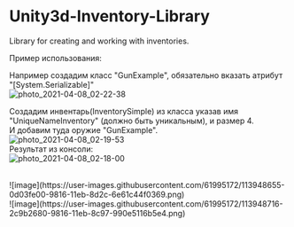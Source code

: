 # Unity3d-Inventory-Library
Library for creating and working with inventories.

Пример использования:

Например создадим класс "GunExample", обязательно вказать атрибут "[System.Serializable]" 
<br>
![photo_2021-04-08_02-22-38](https://user-images.githubusercontent.com/61995172/113946741-cc09ea80-9811-11eb-8dd8-4783fb06a785.jpg)

Создадим инвентарь(InventorySimple) из класса указав имя "UniqueNameInventory" (должно быть уникальным), и размер 4.
<br>
И добавим туда оружие "GunExample".
<br>
![photo_2021-04-08_02-19-53](https://user-images.githubusercontent.com/61995172/113947857-40de2400-9814-11eb-9d88-f06d32eea06c.jpg)
<br>
Результат из консоли:
<br>
![photo_2021-04-08_02-18-00](https://user-images.githubusercontent.com/61995172/113948038-ab8f5f80-9814-11eb-8b47-00ba121eb141.jpg)
<br>

<br>
![image](https://user-images.githubusercontent.com/61995172/113948655-0d03fe00-9816-11eb-8d2c-6e61c44f0369.png)
<br>
![image](https://user-images.githubusercontent.com/61995172/113948716-2c9b2680-9816-11eb-8c97-990e5116b5e4.png)

